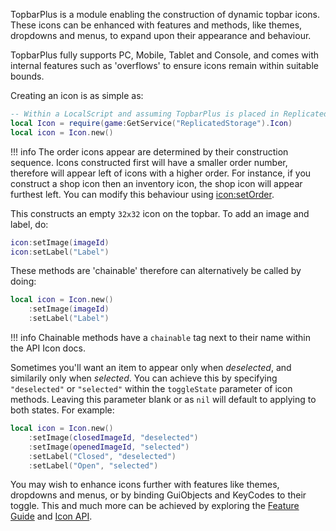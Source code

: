 [icon:setOrder]: https://1foreverhd.github.io/TopbarPlus/API/Icon/#setorder
[Feature Guide]: https://1foreverhd.github.io/TopbarPlus/features
[Icon API]: https://1foreverhd.github.io/TopbarPlus/API/Icon

TopbarPlus is a module enabling the construction of dynamic topbar icons. These icons can be enhanced with features and methods, like themes, dropdowns and menus, to expand upon their appearance and behaviour.

TopbarPlus fully supports PC, Mobile, Tablet and Console, and comes with internal features such as 'overflows' to ensure icons remain within suitable bounds.

Creating an icon is as simple as:

``` lua
-- Within a LocalScript and assuming TopbarPlus is placed in ReplicatedStorage
local Icon = require(game:GetService("ReplicatedStorage").Icon)
local icon = Icon.new()
```

!!! info
    The order icons appear are determined by their construction sequence. Icons constructed first will have a smaller order number, therefore will appear left of icons with a higher order. For instance, if you construct a shop icon then an inventory icon, the shop icon will appear furthest left. You can modify this behaviour using [icon:setOrder].

This constructs an empty ``32x32`` icon on the topbar. To add an image and label, do:
```lua
icon:setImage(imageId)
icon:setLabel("Label")
```

These methods are 'chainable' therefore can alternatively be called by doing:
```lua
local icon = Icon.new()
    :setImage(imageId)
    :setLabel("Label")
```

!!! info
    Chainable methods have a ``chainable`` tag next to their name within the API Icon docs.

Sometimes you'll want an item to appear only when *deselected*, and similarily only when *selected*. You can achieve this by specifying ``"deselected"`` or ``"selected"`` within the ``toggleState`` parameter of icon methods. Leaving this parameter blank or as ``nil`` will default to applying to both states. For example:
```lua
local icon = Icon.new()
    :setImage(closedImageId, "deselected")
    :setImage(openedImageId, "selected")
    :setLabel("Closed", "deselected")
    :setLabel("Open", "selected")
```

You may wish to enhance icons further with features like themes, dropdowns and menus, or by binding GuiObjects and KeyCodes to their toggle. This and much more can be achieved by exploring the [Feature Guide] and [Icon API].